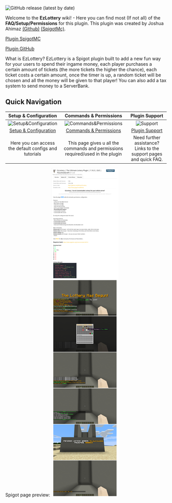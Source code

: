 ![GitHub release (latest by date)](https://img.shields.io/github/v/release/JAhimaz/EzLottery?label=Latest%20Version&style=for-the-badge)

Welcome to the **EzLottery** wiki! - Here you can find most (If not all) of the **FAQ/Setup/Permissions** for this plugin. This plugin was created by Joshua Ahimaz [(Github)](https://github.com/JAhimaz) [(SpigotMc)](https://www.spigotmc.org/members/itsjustdsaw.669026/).

[Plugin SpigotMC](https://www.spigotmc.org/resources/ezlottery-the-ultimate-lottery-plugin-1-16-x-gui-placeholderapi.78365/)

[Plugin GitHub](https://github.com/JAhimaz/EzLottery)

What is EzLottery? EzLottery is a Spigot plugin built to add a new fun way for your users to spend their ingame money, each player purchases a certain amount of tickets (the more tickets the higher the chance), each ticket costs a certain amount, once the timer is up, a random ticket will be chosen and all the money will be given to that player! You can also add a tax system to send money to a ServerBank.

## Quick Navigation
| Setup & Configuration  | Commands & Permissions | Plugin Support |
| :-------------: | :-------------: | :-------------: |
| ![Setup&Configuration](https://raw.githubusercontent.com/wiki/snowplow/snowplow/images/tools.png)  | ![Commands&Permissions](https://raw.githubusercontent.com/wiki/snowplow/snowplow/images/database.png)  | ![Support](https://raw.githubusercontent.com/wiki/snowplow/snowplow/images/help.png)  | 
| [Setup & Configuration](https://github.com/JAhimaz/EzLottery/wiki/Setup-&-Configuration)  | [Commands & Permissions](https://github.com/JAhimaz/EzLottery/wiki/Commands-&-Permissions) | [Plugin Support](https://github.com/JAhimaz/EzLottery/wiki/Plugin-Support) |
| Here you can access the default configs and tutorials  | This page gives u all the commands and permissions required/used in the plugin | Need further assistance? Links to the support pages and quick FAQ. |

Spigot page preview:
![Preview](https://github.com/JAhimaz/EzLottery/blob/master/images/Preview.png)
